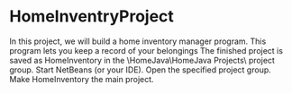 # HomeInventryProject
In this project, we will build a home inventory manager program. This program lets you keep a
record of your belongings
The finished project is saved as HomeInventory in the \HomeJava\HomeJava Projects\ project
group. Start NetBeans (or your IDE). Open the specified project group. Make HomeInventory the
main project. 
